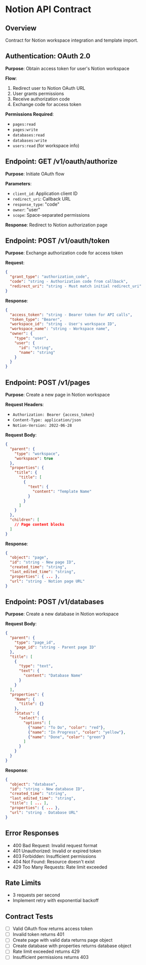 # Notion API Contract

## Overview
Contract for Notion workspace integration and template import.

## Authentication: OAuth 2.0
**Purpose**: Obtain access token for user's Notion workspace

**Flow**:
1. Redirect user to Notion OAuth URL
2. User grants permissions
3. Receive authorization code
4. Exchange code for access token

**Permissions Required**:
- `pages:read`
- `pages:write`
- `databases:read`
- `databases:write`
- `users:read` (for workspace info)

## Endpoint: GET /v1/oauth/authorize
**Purpose**: Initiate OAuth flow

**Parameters**:
- `client_id`: Application client ID
- `redirect_uri`: Callback URL
- `response_type`: "code"
- `owner`: "user"
- `scope`: Space-separated permissions

**Response**: Redirect to Notion authorization page

## Endpoint: POST /v1/oauth/token
**Purpose**: Exchange authorization code for access token

**Request**:
```json
{
  "grant_type": "authorization_code",
  "code": "string - Authorization code from callback",
  "redirect_uri": "string - Must match initial redirect_uri"
}
```

**Response**:
```json
{
  "access_token": "string - Bearer token for API calls",
  "token_type": "Bearer",
  "workspace_id": "string - User's workspace ID",
  "workspace_name": "string - Workspace name",
  "owner": {
    "type": "user",
    "user": {
      "id": "string",
      "name": "string"
    }
  }
}
```

## Endpoint: POST /v1/pages
**Purpose**: Create a new page in Notion workspace

**Request Headers**:
- `Authorization: Bearer {access_token}`
- `Content-Type: application/json`
- `Notion-Version: 2022-06-28`

**Request Body**:
```json
{
  "parent": {
    "type": "workspace",
    "workspace": true
  },
  "properties": {
    "title": {
      "title": [
        {
          "text": {
            "content": "Template Name"
          }
        }
      ]
    }
  },
  "children": [
    // Page content blocks
  ]
}
```

**Response**:
```json
{
  "object": "page",
  "id": "string - New page ID",
  "created_time": "string",
  "last_edited_time": "string",
  "properties": { ... },
  "url": "string - Notion page URL"
}
```

## Endpoint: POST /v1/databases
**Purpose**: Create a new database in Notion workspace

**Request Body**:
```json
{
  "parent": {
    "type": "page_id",
    "page_id": "string - Parent page ID"
  },
  "title": [
    {
      "type": "text",
      "text": {
        "content": "Database Name"
      }
    }
  ],
  "properties": {
    "Name": {
      "title": {}
    },
    "Status": {
      "select": {
        "options": [
          {"name": "To Do", "color": "red"},
          {"name": "In Progress", "color": "yellow"},
          {"name": "Done", "color": "green"}
        ]
      }
    }
  }
}
```

**Response**:
```json
{
  "object": "database",
  "id": "string - New database ID",
  "created_time": "string",
  "last_edited_time": "string",
  "title": [ ... ],
  "properties": { ... },
  "url": "string - Database URL"
}
```

## Error Responses
- 400 Bad Request: Invalid request format
- 401 Unauthorized: Invalid or expired token
- 403 Forbidden: Insufficient permissions
- 404 Not Found: Resource doesn't exist
- 429 Too Many Requests: Rate limit exceeded

## Rate Limits
- 3 requests per second
- Implement retry with exponential backoff

## Contract Tests
- [ ] Valid OAuth flow returns access token
- [ ] Invalid token returns 401
- [ ] Create page with valid data returns page object
- [ ] Create database with properties returns database object
- [ ] Rate limit exceeded returns 429
- [ ] Insufficient permissions returns 403
